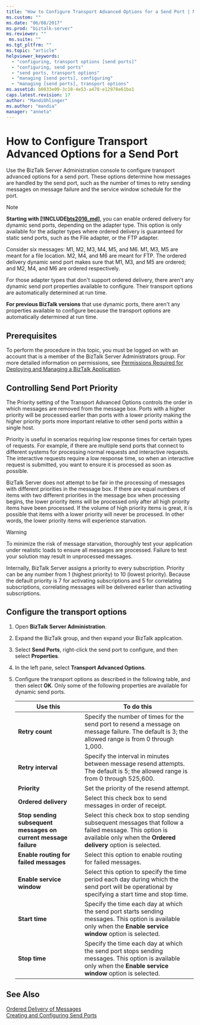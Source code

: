 ```yaml
---
title: "How to Configure Transport Advanced Options for a Send Port | Microsoft Docs"
ms.custom: ""
ms.date: "06/08/2017"
ms.prod: "biztalk-server"
ms.reviewer: ""
 ms.suite: ""
ms.tgt_pltfrm: ""
ms.topic: "article"
helpviewer_keywords: 
  - "configuring, transport options [send ports]"
  - "configuring, send ports"
  - "send ports, transport options"
  - "managing [send ports], configuring"
  - "managing [send ports], transport options"
ms.assetid: b0033e09-3c18-4e53-a470-e12978e61ba1
caps.latest.revision: 17
author: "MandiOhlinger"
ms.author: "mandia"
manager: "anneta"
---
```

# How to Configure Transport Advanced Options for a Send Port
Use the BizTalk Server Administration console to configure transport advanced options for a send port. These options determine how messages are handled by the send port, such as the number of times to retry sending messages on message failure and the service window schedule for the port.  
  
> [!NOTE]
> **Starting with [!INCLUDE[bts2016_md](../includes/bts2016-md.md)]**, you can enable ordered delivery for dynamic send ports, depending on the adapter type. This option is only available for the adapter types where ordered delivery is guaranteed for static send ports, such as the File adapter, or the FTP adapter.
> 
> Consider six messages: M1, M2, M3, M4, M5, and M6. M1, M3, M5 are meant for a file location. M2, M4, and M6 are meant for FTP. The ordered delivery dynamic send port makes sure that M1, M3, and M5 are ordered; and M2, M4, and M6 are ordered respectively. 
> 
> For those adapter types that don't support ordered delivery, there aren't any dynamic send port properties available to configure. Their transport options are automatically determined at run time.  
>
> **For previous BizTalk versions** that use dynamic ports, there aren't any properties available to configure because the transport options are automatically determined at run time.

  
## Prerequisites  
 To perform the procedure in this topic, you must be logged on with an account that is a member of the BizTalk Server Administrators group. For more detailed information on permissions, see [Permissions Required for Deploying and Managing a BizTalk Application](../core/permissions-required-for-deploying-and-managing-a-biztalk-application.md).  
  
## Controlling Send Port Priority  
 The Priority setting of the Transport Advanced Options controls the order in which messages are removed from the message box. Ports with a higher priority will be processed earlier than ports with a lower priority making the higher priority ports more important relative to other send ports within a single host.  
  
 Priority is useful in scenarios requiring low response times for certain types of requests. For example, if there are multiple send ports that connect to different systems for processing normal requests and interactive requests. The interactive requests require a low response time, so when an interactive request is submitted, you want to ensure it is processed as soon as possible.  
  
 BizTalk Server does not attempt to be fair in the processing of messages with different priorities in the message box. If there are equal numbers of items with two different priorities in the message box when processing begins, the lower priority items will be processed only after all high priority items have been processed. If the volume of high priority items is great, it is possible that items with a lower priority will never be processed. In other words, the lower priority items will experience starvation.  
  
> [!WARNING]
>  To minimize the risk of message starvation, thoroughly test your application under realistic loads to ensure all messages are processed. Failure to test your solution may result in unprocessed messages.  
  
 Internally, BizTalk Server assigns a priority to every subscription. Priority can be any number from 1 (highest priority) to 10 (lowest priority). Because the default priority is 7 for activating subscriptions and 5 for correlating subscriptions, correlating messages will be delivered earlier than activating subscriptions.  
  
## Configure the transport options 
  
1.  Open **BizTalk Server Administration**.  
  
2.  Expand the BizTalk group, and then expand your BizTalk application.  
  
3.  Select **Send Ports**, right-click the send port to configure, and then select **Properties**.  
  
4.  In the left pane, select **Transport Advanced Options**.  
  
5.  Configure the transport options as described in the following table, and then select **OK**.  Only some of the following properties are available for dynamic send ports.
  
    |Use this|To do this|  
    |--------------|----------------|  
    |**Retry count**|Specify the number of times for the send port to resend a message on message failure. The default is 3; the allowed range is from 0 through 1,000.|  
    |**Retry interval**|Specify the interval in minutes between message resend attempts. The default is 5; the allowed range is from 0 through 525,600.|  
    |**Priority**|Set the priority of the resend attempt.|  
    |**Ordered delivery**|Select this check box to send messages in order of receipt.|  
    |**Stop sending subsequent messages on current message failure**|Select this check box to stop sending subsequent messages that follow a failed message. This option is available only when the **Ordered delivery** option is selected.|  
    |**Enable routing for failed messages**|Select this option to enable routing for failed messages.|  
    |**Enable service window**|Select this option to specify the time period each day during which the send port will be operational by specifying a start time and stop time.|  
    |**Start time**|Specify the time each day at which the send port starts sending messages. This option is available only when the **Enable service window** option is selected.|  
    |**Stop time**|Specify the time each day at which the send port stops sending messages. This option is available only when the **Enable service window** option is selected.|  
  
## See Also  
[Ordered Delivery of Messages](../core/ordered-delivery-of-messages.md)  
 [Creating and Configuring Send Ports](../core/creating-and-configuring-send-ports.md)
